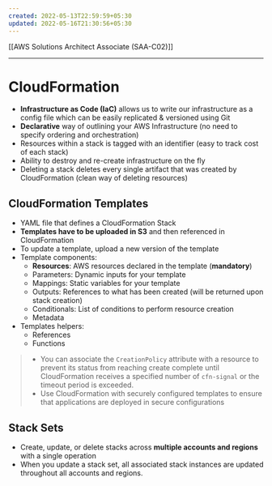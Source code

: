 ```yaml
---
created: 2022-05-13T22:59:59+05:30
updated: 2022-05-16T21:30:56+05:30
---
```

[[AWS Solutions Architect Associate (SAA-C02)]]

---
# CloudFormation
- **Infrastructure as Code (IaC)** allows us to write our infrastructure as a config file which can be easily replicated & versioned using Git
- **Declarative** way of outlining your AWS Infrastructure (no need to specify ordering and orchestration)
- Resources within a stack is tagged with an identifier (easy to track cost of each stack)
- Ability to destroy and re-create infrastructure on the fly
- Deleting a stack deletes every single artifact that was created by CloudFormation (clean way of deleting resources)

## CloudFormation Templates
- YAML file that defines a CloudFormation Stack
- **Templates have to be uploaded in S3** and then referenced in CloudFormation
- To update a template, upload a new version of the template
- Template components:
	- **Resources**: AWS resources declared in the template (**mandatory**)
	- Parameters: Dynamic inputs for your template
	- Mappings: Static variables for your template
	- Outputs: References to what has been created (will be returned upon stack creation)
	- Conditionals: List of conditions to perform resource creation
	- Metadata
-   Templates helpers:
    -   References
    -   Functions

> - You can associate the `CreationPolicy` attribute with a resource to prevent its status from reaching create complete until CloudFormation receives a specified number of `cfn-signal` or the timeout period is exceeded.
> - Use CloudFormation with securely configured templates to ensure that applications are deployed in secure configurations

## Stack Sets
-   Create, update, or delete stacks across **multiple accounts and regions** with a single operation
-   When you update a stack set, all associated stack instances are updated throughout all accounts and regions.